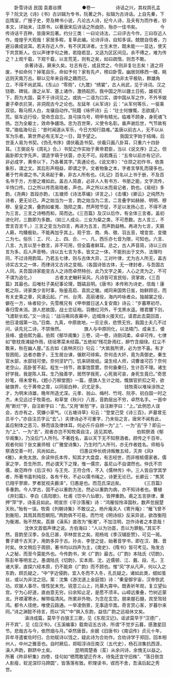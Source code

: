 <!-- { "loadSidebar": true } -->
　　卧雪诗话 民国 袁嘉谷撰
　　
　　●卷一
　　
　　诗话之兴，其权舆孔孟乎？阮文达《诗》《书》古训辑为专书，阮著之外，拟辑为古诗话。上自先秦，下迄隋室，广搜子史，旁及稗书小说，凡论古人诗，纪今人诗，及夫有为而作者，钞本文，详始末，注原书，以著唐宋后诗话之所由防，殆亦一佳书矣。
　　
　　今传诗话千百种，皆唐宋后著。约分三类：一曰论诗法，二曰评古今作，三曰存近人作。煌煌乎大观哉！家居多暇，复草此编。论诗评诗，自知多误。兢兢自信者，力避沿袭成说耳。若夫存近人作，有不厌其详者。士生末世，既未能一一显达，使天下共赏斯人。仅以声律字句之微，若隐若显，又适为区区间见。余不傅之，难为传之？上观千载，下观千载，以言荒芜，则有之矣，如曰疏惰，则吾不敢。
　　
　　余著诗话，厥来久矣。壮志有在，成且焚之，今则非复壮志矣！道之将废，予如命何？掉笔自乐，命如予何？家有先卢，榜曰卧雪。幽居则移西一楼，眺远则天南万古。聊以见年来自得之趣而已。
　　
　　武功非太平极轨，群雄角立，不得不尚武耳。《东山》“零雨”，《九罭》“绣裳”，古人尚武，见于诗词。汉之铙歌、碑铭，唐之从军、塞上诸作，激扬蹈厉。我中国之所以疆土日拓，雄视天下，蔚为大国，莫不于诗词见之。或执一二语为口实，谓中国从军之作，不外爷娘妻子牵衣拦哭，非洞观古今之论也。左延年《从军诗》云：“从军何等乐，一驱乘双驳。鞍马照人白，龙骧自动作。”阮籍《咏怀诗》云：“壮士何慷慨，志欲威八荒。驱车远行役，受命念自忘。良弓挟乌号，明甲有精光。临难不顾身，身死魂飞扬。岂为全躯士，效命争疆场。忠为百世荣，义使令名彰。垂声谢后世，气节故有常。”骆临海句云：“昔时闻道从军乐，今日方知行路难。”盖唐以前古人，无不以从军为乐者。第世界必有无军之一日，跂予望之。
　　
　　我国文字始于结绳，后世圣人易为书契。《伪孔书序》谓伏羲造书契。伏羲只画八卦耳，只重六十四卦耳。（王弼说与《周礼》合。）书契之作实始于黄帝君臣，当以《说文序》正之。但画卦即文字先声，谓造字萌于伏蓑，亦无不可。段若膺云：“五帝以前亦有记识，非必成字，黄帝以下，乃各著其字。”真通论也。《说文序》：“仓颉之初作书，依类象形，谓之文。其后形声相益，即谓之字。文者物象之本，字者言孳乳而寝多也。著于竹帛谓之书。”夫帛起于秦，非古人所有也。《礼记》百名以上书于册，不及百名书于方，方册之难如此。盖古人简直，必非人人有书方、书册之能，文字流传，半恃口传。口之所以传而易晓者，声也。声之所以水而易记者，韵也。《易经》多韵，《尧典》首段亦韵，（五塘师《诗法萃编》详言之。）《击壤》《卿云》之纯然为诗者，更无论已。声之始当为一言，韵之始当为二言。二言叠字如赫赫、明明、穆穆、皇皇之类，叠韵如崔嵬、虺陨之类，然声短节促，不足以发扬心志，不得不进为三言。三言之诗畅而和，简而达。《三百篇》及汉以后作，有全体三言者。盖初进化时，三数即为多数。（如三人成众、三女为粲之类，不可悉数。古人言三，不啻言百言千。）三言之变当为四言，再进为五言，而声韵益畅。再进为七言，天籁人籁，均臻极轨，不能再加乎其上。观于宫、商、角、徵、羽五音，增变宫、变徵二为七。俗乐：工、尺、上、四、合、一、凡，西乐亦七音为限，可知也。六言、八言、九言以至十数言，非不可用，但全篇者鲜耳。总之，古人声音简，诗以三四言为多。后人声音畅，诗以五七言为多。皆文之一体，不能别出于文外，法理均同，不过诗用韵耳。乃若五七律，则与古体大异，工对叶律，尤为古人所无，盖古诗实古文之一体，而律诗又古诗之变相。（各国诗皆古体，无一律封者，与吾国古人同。夫吾国诗家能变古人之诗而卓然特创，此乃文字之美，人心之灵为之，不可不谓为追化。）
　　
　　古者太史輶轩采风，凡诗皆可宣民俗，资掌故，《三百篇》其最也。后唯杜子美纪事论理，既碻且明。《唐书》本传称为诗史，信哉！康乾之际，诗家类少言时事，殆鉴高启、袁凯之辙。咸同来国势日岌，始鲜顾忌，而有关史乘之章，风涌云起。广州、台湾、高丽诸役，海内吟咏者众。独越裳之役，僻在一方，咏者较少。先雪樵兄有《甲申腊日送人复安南》诗云：“岁暮寒初尽，春归雪未消。游人悲故国，战士恋征袍。羽檄红河外，干戈黑水遥。赠君腰下剑，飞渡斩长蛟。”又一诗云：“战马嘶风夜幕中，边城烽火接天红。请君此去莫回首，他日凌烟第一功。”日南、九真，中原故地，一旦沦丧，悲愤无穷。我国士夫几不过问，读先兄二诗，不禁愀然。
　　
　　旗人与中原同化，以法梧门、成亲王、倭艮峰、盛伯熙为最。伯熙《郁华阁集》三卷，词一卷，诗刚词柔，卓卓可传。七律如“欹枕夜滩疑作雨，绕垣寒菜未经霜。”五绝如“残花卧雨红，醉竹含烟绿。红尘不敢来，秋在幽人屋。”五古如《哀林庆衍》句云：“大抵我所贤，必为世不喜。有才皆困阨，达者亦数子，王生居台谏，循默可绯紫。奈何击大奸，竟为真御史。秦生官水部，水部钱可使。奈何坚铲门，饥来研故纸。温生经人师，词曹谁可匹？奈何老空山，高卧誓不起。程生一持节，故事饱筐篚。奈何垂秦归，生计百不理。诸生好学我，我是陈人耳。生乃独善学，居然学我死，心死我可哀，身死生竟已。”奇思妙笔，得未曾有。《题小万柳堂图》一篇，感旗人生计之绌，慨旗官折扣之苛，欲破旗界，化于黄帝之胄，以同驱白种，识尤足多。
　　
　　钱牧斋以堆垛涂饰之才，为明末诗雄，晚年所造尤深。元孝、翁山、梅村、竹垞、阮亭、初白固一时之杰，未见远过于牧斋也。和草堂《秋兴》八首，音韵层出不穷，卓然名手。一首中用“断烂”字，自注断字曰：“去。”又用“断愁”字，自注断字曰：“上。”此例恐人误会，古亦有之，究嫌小家气。（《五塘诗草》句云：“登堂己受《诗三百》，庐墓曾无员半个。”亦自注员字云“去”。）夫律诗必不可重字，乃末俗之言，唐宋不闻有此，盖应制体之恶习，移而误及律体耳。何必斤斤自辨一为“上”、一为“去”乎？即云一为“上”、一为“去”，观者亦岂不知牧斋自注，适见其陋。
　　
　　伯熙祭酒《郁华阁集》，乃没后门人所刊。不著姓名，盖以天下无不知祭酒者。顾传之千百年，观者何如？张文襄师相《广雅堂诗集》，乃生时门人所刊，亦无作者姓名。师相与祭酒交善一时，风尚如此。
　　
　　归愚议仲长统诗叛散五经，灭弃《风》《雅》，未免太放。余读仲氏本传，知其才大盘盘，有志经世，而非根柢儒家者。儒家之学，吾生所宗。然必谓天下之理，惟一儒宗，虽尼山不自谓然也。仲氏不宗儒，故范晔作《后汉书》与王充、王符合传，不入《儒林传》中。三人皆自学其学者，所著书虽判纯驳，各有千秋，不必以儒书绳之，诗更无论已。长卿云：“焦冥已翔乎寥廓，罗者犹视夫薮泽”，归愚是也。而范氏深远矣。
　　
　　《三百篇》多重韵。今人学古，固不必以重韵为法，然必以重韵为病，亦不知诗者也。曹植《弃妇篇》、李白《高阳歌》、杜甫《饮中八仙歌》，皆押重韵。甫之五言排律，重押“萍”字，诗圣且如此。明宣宗《平沙落雁》诗：“鸿雁恒怜泽国秋，数声忽报楚天秋。”殆有一误。牧斋《列朝诗集》不敢议之。杨升庵夫人《寄升庵》：“雁飞曾不到衡阳，其雨其雨怨朝阳。”两韵俱不可易。而竹垞《明诗综》反采异说，欲改衡阳为衡湘，殆不然矣。荔扉《滇系》直改为“衡湘”，不加注明，岂作诗者之本意哉！
　　
　　沈休文首倡声律之说。方伯海曰：“人以为功首，吾以为罪魁。”其实不然。音韵至汉季，杂乱巳甚，亭林尝言之矣。观杨戏《季汉辅臣赞》，可见一斑。曹子建千古天才，用韵多异于古。孙炎、李登之徒，始著音学书，即在汉、魏、晋时矣。休文稍后于周颐，著书均以四声为主，《南史》、《隋书》皆可考见。殆发古人之秘，而至今莫能外也。今传韵书，宋《广韵》最古。《广韵》本陆氏《切韵》，陈彭年等明言之。愚谓陆氏《切韵》，实本周、沈，近儒顿、江、戴、段、孔、王诸大家，直探六经本原，仍不能弃《广韵》而不顾也。惟“风”字从凡声，何以入之东韵，顾氏疑之，“中”字近侵韵，宜入冬而不入冬，孔氏疑之。诸如此类，细如茧丝，或以为非沈之旧。案：沈集《游沈道上金庭馆》诗：“秦皇御宇宙，汉帝恢武功。欢娱人事尽，情性犹未充。锐意三山上，托慕九霄中。既表祈年观，复立望仙宫。宁为心好道，直由意无穷。曰余知止足，是愿不须丰。山嶂远重叠，竹树近蒙龙。开襟濯寒水，解带临清风。所累非外物，为念在玄空。朋来握石髓，宾至驾轻鸿。都令人径绝，唯使云路通。一举凌倒景，无事适华嵩。奇言赏心客，岁暮尔来同。”诗之渊懿不待言，而以“风”“中”俱入东韵，益信广韵之远祖休文矣。
　　
　　滇诗成篇，莫早于白狼王三歌，见《东观汉记》。谣谚莫早于“汉德广，开不宾”，见《后汉书》。《玉溪编事》载南诏五古诗，所谓“不觉岁云暮，感激星回节。悲哉古与今，依然烟与月。”卓然唐音。余据《旧唐书》《南诏传》贞元十年，异牟寻遣崔佐时归，合劝赋诗以饯之，疑此诗为合劝作。合劝诗学于郑回，回本相州人，中州之雅音也。自时厥后，郑昭淳诗压南汉（五代史），杨石淙集抗西涯，滇人声韵，群跻中土矣。
　　
　　昆明周楚香（荃）从余问诗，余愧无以益之。所著《昨非轩集》四卷，佳句如“栖莺敢望迁乔木，待兔还宜守旧株”、“落日倒含人影瘦，软泥深印马蹄圆”，皆落落有致。积理读书，锲而不舍，吾滇后起之秀世。
　　
